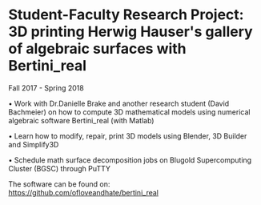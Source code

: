 # Student-Faculty Research Project: 3D printing Herwig Hauser's gallery of algebraic surfaces with Bertini_real
Fall 2017 - Spring 2018 

•	Work with Dr.Danielle Brake and another research student (David Bachmeier) on how to compute 3D mathematical models using numerical algebraic software Bertini_real (with Matlab)

•	Learn how to modify, repair, print 3D models using Blender, 3D Builder and Simplify3D

•	Schedule math surface decomposition jobs on Blugold Supercomputing Cluster (BGSC) through PuTTY

The software can be found on: https://github.com/ofloveandhate/bertini_real


